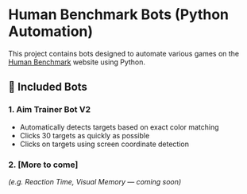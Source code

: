 # Human Benchmark Bots (Python Automation)

This project contains bots designed to automate various games on the [Human Benchmark](https://humanbenchmark.com) website using Python.

## 🚀 Included Bots
### 1. **Aim Trainer Bot V2**
- Automatically detects targets based on exact color matching
- Clicks 30 targets as quickly as possible
- Clicks on targets using screen coordinate detection

### 2. **[More to come]**
*(e.g. Reaction Time, Visual Memory — coming soon)*
